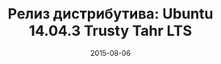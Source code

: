 ---
layout: post
title:  "Релиз дистрибутива: Ubuntu 14.04.3 Trusty Tahr LTS"
date: 2015-08-06   
---
